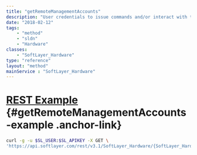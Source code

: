 ```yaml
---
title: "getRemoteManagementAccounts"
description: "User credentials to issue commands and/or interact with the server's remote management card."
date: "2018-02-12"
tags:
    - "method"
    - "sldn"
    - "Hardware"
classes:
    - "SoftLayer_Hardware"
type: "reference"
layout: "method"
mainService : "SoftLayer_Hardware"
---
```


# [REST Example](#getRemoteManagementAccounts-example) <a href="/article/rest/"><i class="fas fa-question"></i></a> {#getRemoteManagementAccounts-example .anchor-link} 
```bash
curl -g -u $SL_USER:$SL_APIKEY -X GET \
'https://api.softlayer.com/rest/v3.1/SoftLayer_Hardware/{SoftLayer_HardwareID}/getRemoteManagementAccounts'
```
